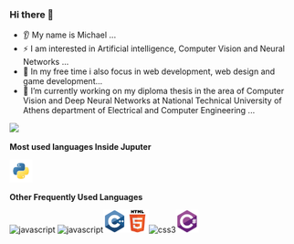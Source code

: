 ### Hi there 👋

- 👂 My name is Michael ...
- ⚡ I am interested in Artificial intelligence, Computer Vision and Neural Networks ...
- 🤔 In my free time i also focus in web development, web design and game development...
- 🔭 I’m currently working on my diploma thesis in the area of Computer Vision and Deep Neural Networks at National Technical University of Athens department of Electrical and Computer Engineering ...

<img src="https://github-readme-stats.vercel.app/api/top-langs?username=Stratakis-Michail"/>

<b>Most used languages Inside Juputer</b>

<img src="https://raw.githubusercontent.com/github/explore/80688e429a7d4ef2fca1e82350fe8e3517d3494d/topics/python/python.png" alt="Python3" style="max-width: 100%;" width="40" height="40">

<b>Other Frequently Used Languages</b>

<img src="https://camo.githubusercontent.com/19c442403fb0e923bbc655300a74ce3175f68171d9331aa9fd1d4e6b9a84977c/68747470733a2f2f75706c6f61642e77696b696d656469612e6f72672f77696b6970656469612f636f6d6d6f6e732f392f39392f556e6f6666696369616c5f4a6176615363726970745f6c6f676f5f322e737667" alt="javascript" data-canonical-src="https://upload.wikimedia.org/wikipedia/commons/9/99/Unofficial_JavaScript_logo_2.svg" style="max-width: 100%;" width="40" height="40"> <img src="https://camo.githubusercontent.com/50fa7b8622a4da2f72e63ea33c4f5d4852fd8601e00e298285ca38033cf9fe2c/68747470733a2f2f75706c6f61642e77696b696d656469612e6f72672f77696b6970656469612f636f6d6d6f6e732f322f32372f5048502d6c6f676f2e737667" alt="javascript" data-canonical-src="https://upload.wikimedia.org/wikipedia/commons/2/27/PHP-logo.svg" style="max-width: 100%;" width="40" height="40"><img src="https://raw.githubusercontent.com/github/explore/80688e429a7d4ef2fca1e82350fe8e3517d3494d/topics/cpp/cpp.png" alt="Cpp" style="max-width: 100%;" width="40" height="40"><img src="https://raw.githubusercontent.com/devicons/devicon/master/icons/html5/html5-original-wordmark.svg" alt="html5" style="max-width: 100%;" width="40" height="40"><img src="https://camo.githubusercontent.com/4c7635806083ea94d34215bbd6d1c3f82d73b80a98b51214ef33c827eeede146/68747470733a2f2f75706c6f61642e77696b696d656469612e6f72672f77696b6970656469612f636f6d6d6f6e732f332f33642f4353532e332e737667" alt="css3" data-canonical-src="https://upload.wikimedia.org/wikipedia/commons/3/3d/CSS.3.svg" style="max-width: 100%;" width="40" height="40"><img src="https://raw.githubusercontent.com/devicons/devicon/master/icons/csharp/csharp-original.svg" alt="csharp" style="max-width: 100%;" width="40" height="40">

<!--
**Stratakis-Michail/Stratakis-Michail** is a ✨ _special_ ✨ repository because its `README.md` (this file) appears on your GitHub profile.

Here are some ideas to get you started:

- 🔭 I’m currently working on ...
- 🌱 I’m currently learning ...
- 👯 I’m looking to collaborate on ...
- 🤔 I’m looking for help with ...
- 💬 Ask me about ...
- 📫 How to reach me: ...
- 😄 Pronouns: ...
- ⚡ Fun fact: ...
-->
